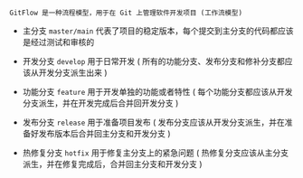 	GitFlow 是一种流程模型，用于在 Git 上管理软件开发项目 (工作流模型)


- 主分支 `master/main`
	代表了项目的稳定版本，每个提交到主分支的代码都应该是经过测试和审核的


- 开发分支 `develop`
	用于日常开发 
	( 所有的功能分支、发布分支和修补分支都应该从开发分支派生出来 )


- 功能分支 `feature`
	用于开发单独的功能或者特性
	( 每个功能分支都应该从开发分支派生，并在开发完成后合并回开发分支 )


- 发布分支 `release`
	用于准备项目发布
	( 发布分支应该从开发分支派生，并在准备好发布版本后合并回主分支和开发分支 )


- 热修复分支 `hotfix`
	用于修复主分支上的紧急问题
	( 热修复分支应该从主分支派生，并在修复完成后，合并回主分支和开发分支 )
